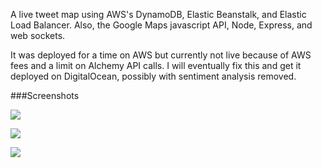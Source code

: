 A live tweet map using AWS's DynamoDB, Elastic Beanstalk, and Elastic Load Balancer.
Also, the Google Maps javascript API, Node, Express, and web sockets.

It was deployed for a time on AWS but currently not live because of 
AWS fees and a limit on Alchemy API calls. I will eventually fix this 
and get it deployed on DigitalOcean, possibly with sentiment analysis removed.

###Screenshots

![](http://i.imgur.com/epD6Fum.jpg)

![](http://i.imgur.com/CW3tNIl.jpg)

![](http://i.imgur.com/BztPTes.jpg)
